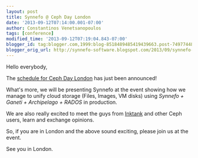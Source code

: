 ```yaml
---
layout: post
title: Synnefo @ Ceph Day London
date: '2013-09-12T07:14:00.001-07:00'
author: Constantinos Venetsanopoulos
tags: [conference]
modified_time: '2013-09-12T07:19:04.843-07:00'
blogger_id: tag:blogger.com,1999:blog-8518489485419439663.post-749774481392123393
blogger_orig_url: http://synnefo-software.blogspot.com/2013/09/synnefo-ceph-day-london.html
---
```



Hello everybody,

The [schedule for Ceph Day London](http://cephdaylondon.eventbrite.com/) has just been announced!<!--break-->

What's more, we will be presenting Synnefo at the event showing how we manage to unify cloud storage (Files, Images, VM disks) using *Synnefo + Ganeti + Archipelago + RADOS* in production.

We are also really excited to meet the guys from [Inktank](http://www.inktank.com/) and other Ceph users, learn and exchange opinions.

So, if you are in London and the above sound exciting, please join us at the event. 

See you in London.